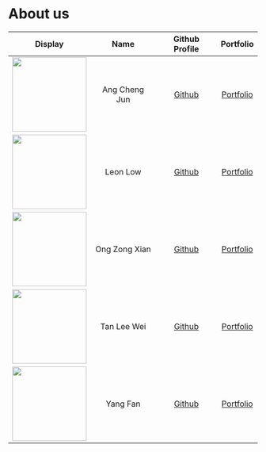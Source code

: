 # About us

Display | Name | Github Profile | Portfolio 
--------|:----:|:--------------:|:---------:
<img src="https://avatars0.githubusercontent.com/u/69335512?s=460&v=4" width="150">  | Ang Cheng Jun | [Github](https://github.com/Ang-Cheng-Jun) | [Portfolio](docs/team/angchengjun.md)
<img src="https://avatars2.githubusercontent.com/u/69446308?s=460&v=4" width="150">  | Leon Low | [Github](https://github.com/leonlowzd) | [Portfolio](docs/team/leonlow.md)
<img src="https://avatars2.githubusercontent.com/u/60400567?s=460&u=e15ac87ec16b6f64d93cd7624a2f5c519436f259&v=4" width="150"> | Ong Zong Xian | [Github](https://github.com/zongxian-ctrl) | [Portfolio](docs/team/johndoe.md)
<img src="https://avatars0.githubusercontent.com/u/69335512?s=460&v=4" width="150"> | Tan Lee Wei | [Github](https://github.com/TanLeeWei) | [Portfolio](docs/team/tanleewei.md)
<img src="https://avatars2.githubusercontent.com/u/20167103?s=460&u=b903579ff2842a203c2d4f21e2eefe9b58f83c4f&v=4" width="150"> | Yang Fan | [Github](https://github.com/fanceso) | [Portfolio](docs/team/yangfan.md)
